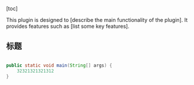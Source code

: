 [toc]
<!-- Plugin description -->
This plugin is designed to [describe the main functionality of the plugin]. It provides features such as [list some key features].
<!-- Plugin description end -->

## 标题 

```java

public static void main(String[] args) {
    32321321321312
}

```